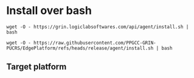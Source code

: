 # Install over bash

```
wget -O - https://grin.logiclabsoftwares.com/api/agent/install.sh | bash
```

```
wget -O - https://raw.githubusercontent.com/PPGCC-GRIN-PUCRS/EdgePlatform/refs/heads/release/agent/install.sh | bash
```

## Target platform
